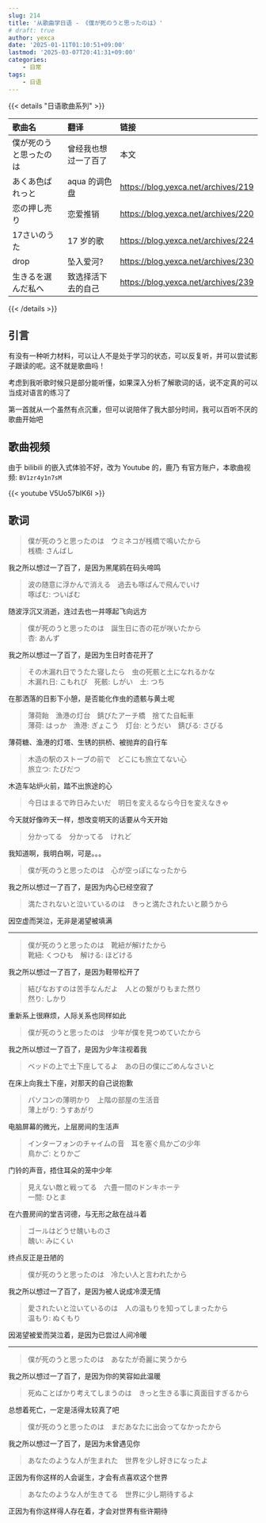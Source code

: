 ```yaml
---
slug: 214
title: '从歌曲学日语 - 《僕が死のうと思ったのは》'
# draft: true
author: yexca
date: '2025-01-11T01:10:51+09:00'
lastmod: '2025-03-07T20:41:31+09:00'
categories:
    - 日常
tags:
    - 日语
---
```


{{< details "日语歌曲系列" >}}

| 歌曲名 | 翻译 | 链接 |
|:-- | :-- | :--|
| 僕が死のうと思ったのは | 曾经我也想过一了百了 | 本文 |
| あくあ色ぱれっと | aqua 的调色盘 | <https://blog.yexca.net/archives/219> |
| 恋の押し売り | 恋爱推销 | <https://blog.yexca.net/archives/220> |
| 17さいのうた | 17 岁的歌 | <https://blog.yexca.net/archives/224> |
| drop | 坠入爱河? | <https://blog.yexca.net/archives/230> |
| 生きるを選んだ私へ | 致选择活下去的自己 | <https://blog.yexca.net/archives/239> |

{{< /details >}}

## 引言

有没有一种听力材料，可以让人不是处于学习的状态，可以反复听，并可以尝试影子跟读的呢。这不就是歌曲吗！

考虑到我听歌时候只是部分能听懂，如果深入分析了解歌词的话，说不定真的可以当成对语言的练习了

第一首就从一个虽然有点沉重，但可以说陪伴了我大部分时间，我可以百听不厌的歌曲开始吧

## 歌曲视频

由于 bilibili 的嵌入式体验不好，改为 Youtube 的，鹿乃 有官方账户，本歌曲视频: `BV1zr4y1n7sM`

{{< youtube V5Uo57bIK6I >}}

## 歌词

> 僕が死のうと思ったのは　ウミネコが桟橋で鳴いたから  
> 桟橋: さんばし

我之所以想过一了百了，是因为黑尾鸥在码头啼鸣

> 波の随意に浮かんで消える　過去も啄ばんで飛んでいけ  
> 啄ばむ: ついばむ

随波浮沉又消逝，连过去也一并啄起飞向远方

> 僕が死のうと思ったのは　誕生日に杏の花が咲いたから  
> 杏: あんず

我之所以想过一了百了，是因为生日时杏花开了

> その木漏れ日でうたた寝したら　虫の死骸と土になれるかな  
> 木漏れ日: こもれび　死骸: しがい　土: つち

在那洒落的日影下小憩，是否能化作虫的遗骸与黄土呢

> 薄荷飴　漁港の灯台　錆びたアーチ橋　捨てた自転車  
> 薄荷: はっか　漁港: ぎょこう　灯台: とうだい　錆びる: さびる

薄荷糖、渔港的灯塔、生锈的拱桥、被抛弃的自行车

> 木造の駅のストーブの前で　どこにも旅立てない心  
> 旅立つ: たびだつ

木造车站炉火前，踏不出旅途的心

> 今日はまるで昨日みたいだ　明日を変えるなら今日を変えなきゃ

今天就好像昨天一样，想改变明天的话要从今天开始

> 分かってる　分かってる　けれど

我知道啊，我明白啊，可是。。。

> 僕が死のうと思ったのは　心が空っぽになったから

我之所以想过一了百了，是因为内心已经空寂了

> 満たされないと泣いているのは　きっと満たされたいと願うから

因空虚而哭泣，无非是渴望被填满

---

> 僕が死のうと思ったのは　靴紐が解けたから  
> 靴紐: くつひも　解ける: ほどける

我之所以想过一了百了，是因为鞋带松开了

> 結びなおすのは苦手なんだよ　人との繋がりもまた然り  
> 然り: しかり

重新系上很麻烦，人际关系也同样如此

> 僕が死のうと思ったのは　少年が僕を見つめていたから

我之所以想过一了百了，是因为少年注视着我

> ベッドの上で土下座してるよ　あの日の僕にごめんなさいと

在床上向我土下座，对那天的自己说抱歉

> パソコンの薄明かり　上階の部屋の生活音  
> 薄上がり: うすあがり

电脑屏幕的微光，上层房间的生活声

> インターフォンのチャイムの音　耳を塞ぐ鳥かごの少年  
> 鳥かご: とりかご

门铃的声音，捂住耳朵的笼中少年

> 見えない敵と戦ってる　六畳一間のドンキホーテ  
> 一間: ひとま

在六畳房间的堂吉诃德，与无形之敌在战斗着

> ゴールはどうせ醜いものさ  
> 醜い: みにくい

终点反正是丑陋的

> 僕が死のうと思ったのは　冷たい人と言われたから

我之所以想过一了百了，是因为被人说成冷漠无情

> 愛されたいと泣いているのは　人の温もりを知ってしまったから  
> 温もり: ぬくもり

因渴望被爱而哭泣着，是因为已尝过人间冷暖

---

> 僕が死のうと思ったのは　あなたが奇麗に笑うから

我之所以想过一了百了，是因为你的笑容如此温暖

> 死ぬことばかり考えてしまうのは　きっと生きる事に真面目すぎるから

总想着死亡，一定是活得太较真了吧

> 僕が死のうと思ったのは　まだあなたに出会ってなかったから

我之所以想过一了百了，是因为未曾遇见你

> あなたのような人が生まれた　世界を少し好きになったよ

正因为有你这样的人会诞生，才会有点喜欢这个世界

> あなたのような人が生きてる　世界に少し期待するよ

正因为有你这样得人存在着，才会对世界有些许期待
